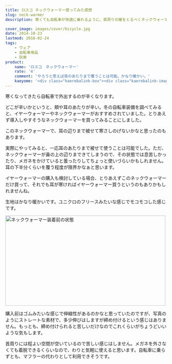 ```yaml
---
title: ロスコ ネックウォーマー使ってみた感想
slug: neck-warmer
description: 寒くても自転車が快適に乗れるように、首周りの暖をとるべくネックウォーマーを購入しました。値段の割にしっかりしたつくりで、とても温かかったです。耳のあたりを覆うこともできなくはないので、イヤーウォーマーの代わりも多少兼ねてくれます。

cover_image: images/cover/bicycle.jpg
date: 2014-10-23
lastmod: 2016-02-24
tags: 
    - ウェア
    - 自転車用品
    - 防寒
product:
    name: 'ロスコ　ネックウォーマー'
    rate: '4'
    comment: 'やろうと思えば耳のあたりまで覆うことは可能。かなり暖かい。'
    kaeyome: '<div class="kaerebalink-box"><div class="kaerebalink-image"><a href="http://www.amazon.co.jp/exec/obidos/ASIN/B00637WEBW/illusionspace-22/ref=nosim/" rel="nofollow" target="_blank"><img src="http://ecx.images-amazon.com/images/I/41YqIgvlWuL._SL160_.jpg" style="border: none;" /></a></div><div class="kaerebalink-info"><div class="kaerebalink-name"><a href="http://www.amazon.co.jp/exec/obidos/ASIN/B00637WEBW/illusionspace-22/ref=nosim/" rel="nofollow" target="_blank">(ロスコ)ROTHCO ロスコ 米軍 ネックウォーマー ブラック 5570 BK ブラック FREE</a><div class="kaerebalink-powered-date">posted with <a href="http://kaereba.com" rel="nofollow" target="_blank">カエレバ</a></div></div><div class="kaerebalink-detail"> ROTHCO(ロスコ) 2011-11-01    </div><div class="kaerebalink-link1"><div class="shoplinkamazon"><a href="http://www.amazon.co.jp/gp/search?keywords=%83%8D%83X%83R%81%40%83l%83b%83N%83E%83H%81%5B%83%7D%81%5B&__mk_ja_JP=%83J%83%5E%83J%83i&tag=illusionspace-22" rel="nofollow" target="_blank" title="アマゾン" >Amazon</a></div><div class="shoplinkrakuten"><a href="http://hb.afl.rakuten.co.jp/hgc/0e95387f.f2aef20d.0e953880.25e412bd/?pc=http%3A%2F%2Fsearch.rakuten.co.jp%2Fsearch%2Fmall%2F%25E3%2583%25AD%25E3%2582%25B9%25E3%2582%25B3%25E3%2580%2580%25E3%2583%258D%25E3%2583%2583%25E3%2582%25AF%25E3%2582%25A6%25E3%2582%25A9%25E3%2583%25BC%25E3%2583%259E%25E3%2583%25BC%2F-%2Ff.1-p.1-s.1-sf.0-st.A-v.2%3Fx%3D0%26scid%3Daf_ich_link_urltxt%26m%3Dhttp%3A%2F%2Fm.rakuten.co.jp%2F" rel="nofollow" target="_blank" title="楽天市場" >楽天市場</a></div></div></div><div class="booklink-footer" style="clear: left"></div></div>'
---
```


寒くなってきたら自転車で外出するのが辛くなります。

どこが辛いかというと、頬や耳のあたりが辛い。冬の自転車装備を調べてみると、イヤーウォーマーやネックウォーマーがおすすめされていました。とりあえず導入しやすそうなネックウォーマーを買ってみることにしました。

このネックウォーマーで、耳の辺りまで被せて寒さしのげないかなと思ったのもあります。

実際にやってみると、一応耳のあたりまで被せて使うことは可能でした。ただ、ネックウォーマーが鼻の上の辺りまできてしまうので、その状態では息苦しかったり、メガネをかけていると曇ったりしてちょっと使いづらいかもしれません。耳の下半分くらいを覆う程度が限界かなぁと思います。

イヤーウォーマーの購入も検討している場合、とりあえずこのネックウォーマーだけ買って、それでも耳が寒ければイヤーウォーマー買うというのもありかもしれませんね。

生地はかなり暖かいです。ユニクロのフリースみたいな感じでモコモコした感じです。

<img src="https://wantit.gcreate.jp/wp-content/uploads/2014/10/5bf751ade3557cff34cbd03d3c76be70.jpg" alt="ネックウォーマー装着前の状態" title="ネックウォーマー装着前の状態.jpg" width="500" height="282" />

購入前はゴムみたいな感じで伸縮性があるのかなと思っていたのですが、写真のようにストレートな素材で、多少伸びはしますが締め付けるという感じはありません。もっとも、締め付けられると苦しいだけなのでこれくらいがちょうどいいような気もします。

首周りには程よい空間が空いているので苦しい感じはしません。メガネを外さなくても着脱できるくらいなので、わりと気軽に使えると思います。自転車に乗らずとも、マフラーの代わりとして利用できそうです。